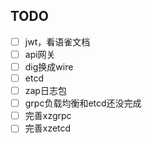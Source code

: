 ## TODO    
- [ ] jwt，看语雀文档
- [ ] api网关
- [ ] dig换成wire
- [ ] etcd
- [ ] zap日志包
- [ ] grpc负载均衡和etcd还没完成
- [ ] 完善xzgrpc
- [ ] 完善xzetcd